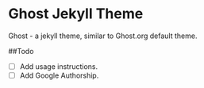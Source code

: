 Ghost Jekyll Theme
==================

Ghost - a jekyll theme, similar to Ghost.org default theme.

##Todo
- [ ] Add usage instructions.
- [ ] Add Google Authorship.
